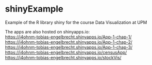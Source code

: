 # shinyExample
Example of the R library shiny for the course Data Visualization at UPM

The apps are also hosted on shinyapps.io:<br>
https://j4ohnm-tobias-engelbrecht.shinyapps.io/App-1-chap-1/<br>
https://j4ohnm-tobias-engelbrecht.shinyapps.io/App-1-chap-2/<br>
https://j4ohnm-tobias-engelbrecht.shinyapps.io/App-1-chap-3/<br>
https://j4ohnm-tobias-engelbrecht.shinyapps.io/censusApp/<br>
https://j4ohnm-tobias-engelbrecht.shinyapps.io/stockVis/
